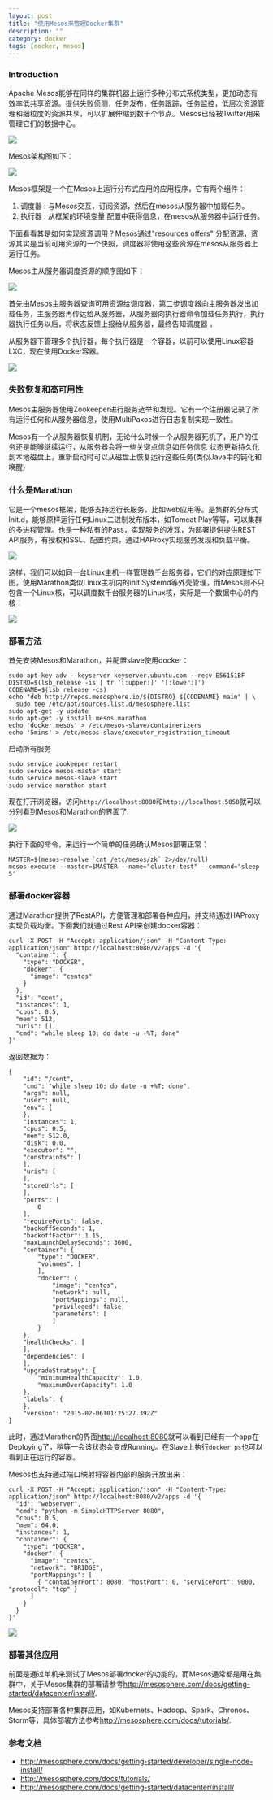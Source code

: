 ```yaml
---
layout: post
title: "使用Mesos来管理Docker集群"
description: ""
category: docker
tags: [docker, mesos]
---
```


### Introduction

Apache Mesos能够在同样的集群机器上运行多种分布式系统类型，更加动态有效率低共享资源。提供失败侦测，任务发布，任务跟踪，任务监控，低层次资源管理和细粒度的资源共享，可以扩展伸缩到数千个节点。Mesos已经被Twitter用来管理它们的数据中心。

![](/assets/mesos_1.png)

Mesos架构图如下：

![](/assets/mesos_2.png)

Mesos框架是一个在Mesos上运行分布式应用的应用程序，它有两个组件：

1.  调度器 : 与Mesos交互，订阅资源，然后在mesos从服务器中加载任务。  
2.  执行器 :  从框架的环境变量 配置中获得信息，在mesos从服务器中运行任务。

下面看看其是如何实现资源调用？Mesos通过"resources offers" 分配资源，资源其实是当前可用资源的一个快照，调度器将使用这些资源在mesos从服务器上运行任务。

Mesos主从服务器调度资源的顺序图如下：

![](/assets/mesos_3.png)

首先由Mesos主服务器查询可用资源给调度器，第二步调度器向主服务器发出加载任务，主服务器再传达给从服务器，从服务器向执行器命令加载任务执行，执行器执行任务以后，将状态反馈上报给从服务器，最终告知调度器 。

从服务器下管理多个执行器，每个执行器是一个容器，以前可以使用Linux容器LXC，现在使用Docker容器。

![](/assets/mesos_4.png)

### 失败恢复和高可用性

Mesos主服务器使用Zookeeper进行服务选举和发现。它有一个注册器记录了所有运行任何和从服务器信息，使用MultiPaxos进行日志复制实现一致性。

Mesos有一个从服务器恢复机制，无论什么时候一个从服务器死机了，用户的任务还是能够继续运行，从服务器会将一些关键点信息如任务信息 状态更新持久化到本地磁盘上，重新启动时可以从磁盘上恢复运行这些任务(类似Java中的钝化和唤醒)

### 什么是Marathon 

它是一个mesos框架，能够支持运行长服务，比如web应用等。是集群的分布式Init.d，能够原样运行任何Linux二进制发布版本，如Tomcat Play等等，可以集群的多进程管理。也是一种私有的Pass，实现服务的发现，为部署提供提供REST API服务，有授权和SSL、配置约束，通过HAProxy实现服务发现和负载平衡。  

![](/assets/mesos_5.png)

这样，我们可以如同一台Linux主机一样管理数千台服务器，它们的对应原理如下图，使用Marathon类似Linux主机内的init Systemd等外壳管理，而Mesos则不只包含一个Linux核，可以调度数千台服务器的Linux核，实际是一个数据中心的内核：

![](/assets/mesos_6.png)


### 部署方法

首先安装Mesos和Marathon，并配置slave使用docker：

```
sudo apt-key adv --keyserver keyserver.ubuntu.com --recv E56151BF
DISTRO=$(lsb_release -is | tr '[:upper:]' '[:lower:]')
CODENAME=$(lsb_release -cs)
echo "deb http://repos.mesosphere.io/${DISTRO} ${CODENAME} main" | \
  sudo tee /etc/apt/sources.list.d/mesosphere.list
sudo apt-get -y update
sudo apt-get -y install mesos marathon
echo 'docker,mesos' > /etc/mesos-slave/containerizers
echo '5mins' > /etc/mesos-slave/executor_registration_timeout
```

启动所有服务

```
sudo service zookeeper restart
sudo service mesos-master start
sudo service mesos-slave start
sudo service marathon start
```

现在打开浏览器，访问`http://localhost:8080`和`http://localhost:5050`就可以分别看到Mesos和Marathon的界面了. 

![](/assets/mesos1.png)

执行下面的命令，来运行一个简单的任务确认Mesos部署正常：

```
MASTER=$(mesos-resolve `cat /etc/mesos/zk` 2>/dev/null)
mesos-execute --master=$MASTER --name="cluster-test" --command="sleep 5"
```

### 部署docker容器

通过Marathon提供了RestAPI，方便管理和部署各种应用，并支持通过HAProxy实现负载均衡。下面我们就通过Rest API来创建docker容器：

```
curl -X POST -H "Accept: application/json" -H "Content-Type: application/json" http://localhost:8080/v2/apps -d '{
  "container": {
    "type": "DOCKER",
    "docker": {
      "image": "centos"
    }
  },
  "id": "cent",
  "instances": 1,
  "cpus": 0.5,
  "mem": 512,
  "uris": [],
  "cmd": "while sleep 10; do date -u +%T; done"
}'
```

返回数据为：

```
{
    "id": "/cent",
    "cmd": "while sleep 10; do date -u +%T; done",
    "args": null,
    "user": null,
    "env": {
    },
    "instances": 1,
    "cpus": 0.5,
    "mem": 512.0,
    "disk": 0.0,
    "executor": "",
    "constraints": [
    ],
    "uris": [
    ],
    "storeUrls": [
    ],
    "ports": [
        0
    ],
    "requirePorts": false,
    "backoffSeconds": 1,
    "backoffFactor": 1.15,
    "maxLaunchDelaySeconds": 3600,
    "container": {
        "type": "DOCKER",
        "volumes": [
        ],
        "docker": {
            "image": "centos",
            "network": null,
            "portMappings": null,
            "privileged": false,
            "parameters": [
            ]
        }
    },
    "healthChecks": [
    ],
    "dependencies": [
    ],
    "upgradeStrategy": {
        "minimumHealthCapacity": 1.0,
        "maximumOverCapacity": 1.0
    },
    "labels": {
    },
    "version": "2015-02-06T01:25:27.392Z"
}
```

此时，通过Marathon的界面<http://localhost:8080>就可以看到已经有一个app在Deploying了，稍等一会该状态会变成Running。在Slave上执行`docker ps`也可以看到正在运行的容器。

Mesos也支持通过端口映射将容器内部的服务开放出来：

```
curl -X POST -H "Accept: application/json" -H "Content-Type: application/json" http://localhost:8080/v2/apps -d '{
  "id": "webserver",
  "cmd": "python -m SimpleHTTPServer 8080",
  "cpus": 0.5,
  "mem": 64.0,
  "instances": 1,
  "container": {
    "type": "DOCKER",
    "docker": {
      "image": "centos",
      "network": "BRIDGE",
      "portMappings": [
        { "containerPort": 8080, "hostPort": 0, "servicePort": 9000, "protocol": "tcp" }
      ]
    }
  }
}'
```

![](/assets/mesos2.png)

### 部署其他应用

前面是通过单机来测试了Mesos部署docker的功能的，而Mesos通常都是用在集群中，关于Mesos集群的部署请参考<http://mesosphere.com/docs/getting-started/datacenter/install/>.

Mesos支持部署各种集群应用，如Kubernets、Hadoop、Spark、Chronos、Storm等，具体部署方法参考<http://mesosphere.com/docs/tutorials/>.

### 参考文档

* <http://mesosphere.com/docs/getting-started/developer/single-node-install/>
* <http://mesosphere.com/docs/tutorials/>
* <http://mesosphere.com/docs/getting-started/datacenter/install/>

